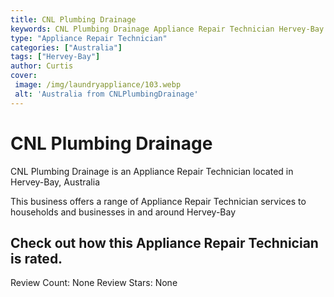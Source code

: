 ```yaml
---
title: CNL Plumbing Drainage
keywords: CNL Plumbing Drainage Appliance Repair Technician Hervey-Bay Australia 
type: "Appliance Repair Technician"
categories: ["Australia"]
tags: ["Hervey-Bay"]
author: Curtis
cover:
 image: /img/laundryappliance/103.webp
 alt: 'Australia from CNLPlumbingDrainage'
---
```


# CNL Plumbing Drainage
CNL Plumbing Drainage is an Appliance Repair Technician located in Hervey-Bay, Australia

This business offers a range of Appliance Repair Technician services to households and businesses in and around Hervey-Bay

## Check out how this Appliance Repair Technician is rated.
Review Count: None
Review Stars: None
